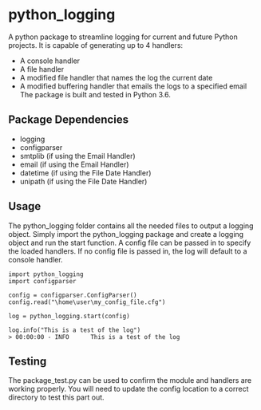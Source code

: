 # python_logging
A python package to streamline logging for current and future Python projects. It is capable of generating up to 4 handlers:
- A console handler
- A file handler
- A modified file handler that names the log the current date
- A modified buffering handler that emails the logs to a specified email
The package is built and tested in Python 3.6.

## Package Dependencies
- logging
- configparser
- smtplib (if using the Email Handler)
- email (if using the Email Handler)
- datetime (if using the File Date Handler)
- unipath (if using the File Date Handler)

## Usage
The python_logging folder contains all the needed files to output a logging object. Simply import the python_logging package and create a logging object and run the start function. A config file can be passed in to specify the loaded handlers. If no config file is passed in, the log will default to a console handler.

```
import python_logging
import configparser

config = configparser.ConfigParser()
config.read("\home\user\my_config_file.cfg")

log = python_logging.start(config)

log.info("This is a test of the log")
> 00:00:00 - INFO      This is a test of the log
```

## Testing
The package_test.py can be used to confirm the module and handlers are working properly. You will need to update the config location to a correct directory to test this part out.
